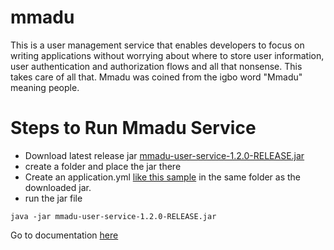 # mmadu
This is a user management service that enables developers to focus on writing applications without worrying about where to store user information, user authentication and authorization flows and all that nonsense. This takes care of all that. Mmadu was coined from the igbo word "Mmadu" meaning people. 

# Steps to Run Mmadu Service 

- Download latest release jar [mmadu-user-service-1.2.0-RELEASE.jar](https://github.com/geraldoyudo/mmadu/releases/download/v1.2.0/mmadu-user-service-1.2.0-RELEASE.jar)
- create a folder and place the jar there 
- Create an application.yml [like this sample](https://github.com/geraldoyudo/mmadu/blob/master/mmadu-user-service/src/main/resources/application.yml) in the same folder as the downloaded jar.
- run the jar file
````
java -jar mmadu-user-service-1.2.0-RELEASE.jar
````
Go to documentation [here](https://geraldoyudo.github.io/mmadu/)
